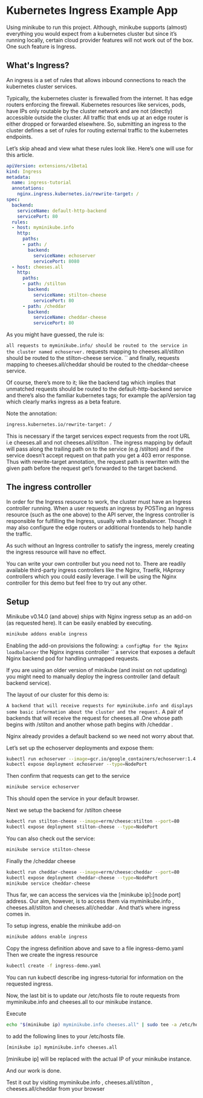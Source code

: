 # Kubernetes Ingress Example App

Using minikube to run this project. Although, minikube supports (almost) everything you would expect from a kubernetes cluster but since it’s running locally, certain cloud provider features will not work out of the box. One such feature is Ingress.

## What's Ingress?

An ingress is a set of rules that allows inbound connections to reach the kubernetes cluster services.

Typically, the kubernetes cluster is firewalled from the internet. It has edge routers enforcing the firewall. Kubernetes resources like services, pods, have IPs only routable by the cluster network and are not (directly) accessible outside the cluster. All traffic that ends up at an edge router is either dropped or forwarded elsewhere. So, submitting an ingress to the cluster defines a set of rules for routing external traffic to the kubernetes endpoints.

Let’s skip ahead and view what these rules look like. Here’s one will use for this article.

```yaml
apiVersion: extensions/v1beta1
kind: Ingress
metadata:
  name: ingress-tutorial
  annotations:
    nginx.ingress.kubernetes.io/rewrite-target: /
spec:
  backend:
    serviceName: default-http-backend
    servicePort: 80
  rules:
  - host: myminikube.info
    http:
      paths:
      - path: /
        backend:
          serviceName: echoserver
          servicePort: 8080
  - host: cheeses.all
    http:
      paths:
      - path: /stilton
        backend:
          serviceName: stilton-cheese
          servicePort: 80
      - path: /cheddar
        backend:
          serviceName: cheddar-cheese
          servicePort: 80
```

As you might have guessed, the rule is:

`` all requests to myminikube.info/ should be routed to the service in the cluster named echoserver.
`` requests mapping to cheeses.all/stilton should be routed to the stilton-cheese service.
`` and finally, requests mapping to cheeses.all/cheddar should be routed to the cheddar-cheese service.

Of course, there’s more to it; like the backend tag which implies that unmatched requests should be routed to the default-http-backend service and there’s also the familiar kubernetes tags; for example the apiVersion tag which clearly marks ingress as a beta feature.

Note the annotation:

```bash
ingress.kubernetes.io/rewrite-target: /
```

This is necessary if the target services expect requests from the root URL i.e cheeses.all and not cheeses.all/stilton . The ingress mapping by default will pass along the trailing path on to the service (e.g /stilton) and if the service doesn’t accept request on that path you get a 403 error response. Thus with rewrite-target annotation, the request path is rewritten with the given path before the request get’s forwarded to the target backend.

## The ingress controller

In order for the Ingress resource to work, the cluster must have an Ingress controller running. When a user requests an ingress by POSTing an Ingress resource (such as the one above) to the API server, the Ingress controller is responsible for fulfilling the Ingress, usually with a loadbalancer. Though it may also configure the edge routers or additional frontends to help handle the traffic.

As such without an Ingress controller to satisfy the ingress, merely creating the ingress resource will have no effect.

You can write your own controller but you need not to. There are readily available third-party ingress controllers like the Nginx, Traefik, HAproxy controllers which you could easily leverage. I will be using the Nginx controller for this demo but feel free to try out any other.

## Setup

Minikube v0.14.0 (and above) ships with Nginx ingress setup as an add-on (as requested here). It can be easily enabled by executing.

```bash
minikube addons enable ingress
```

Enabling the add-on provisions the following:
`` a configMap for the Nginx loadbalancer
`` the Nginx ingress controller
`` a service that exposes a default Nginx backend pod for handling unmapped requests.

If you are using an older version of minikube (and insist on not updating) you might need to manually deploy the ingress controller (and default backend service).

The layout of our cluster for this demo is:

`` A backend that will receive requests for myminikube.info and displays some basic information about the cluster and the request.
`` A pair of backends that will receive the request for cheeses.all .One whose path begins with /stilton and another whose path begins with /cheddar .

Nginx already provides a default backend so we need not worry about that.

Let’s set up the echoserver deployments and expose them:

```bash
kubectl run echoserver --image=gcr.io/google_containers/echoserver:1.4 --port=8080
kubectl expose deployment echoserver --type=NodePort
```

Then confirm that requests can get to the service

```bash
minikube service echoserver
```

This should open the service in your default browser.

Next we setup the backend for /stilton cheese

```bash
kubectl run stilton-cheese --image=errm/cheese:stilton --port=80
kubectl expose deployment stilton-cheese --type=NodePort
```

You can also check out the service:

```bash
minikube service stilton-cheese
```

Finally the /cheddar cheese

```bash
kubectl run cheddar-cheese --image=errm/cheese:cheddar --port=80
kubectl expose deployment cheddar-cheese --type=NodePort
minikube service cheddar-cheese
```

Thus far, we can access the services via the [minikube ip]:[node port] address. Our aim, however, is to access them via myminikube.info , cheeses.all/stilton and cheeses.all/cheddar . And that’s where ingress comes in.

To setup ingress, enable the minikube add-on

```bash
minikube addons enable ingress
```

Copy the ingress definition above and save to a file ingress-demo.yaml Then we create the ingress resource

```bash
kubectl create -f ingress-demo.yaml
```

You can run kubectl describe ing ingress-tutorial for information on the requested ingress.

Now, the last bit is to update our /etc/hosts file to route requests from myminikube.info and cheeses.all to our minikube instance.

Execute

```bash
echo "$(minikube ip) myminikube.info cheeses.all" | sudo tee -a /etc/hosts
```

to add the following lines to your /etc/hosts file.

```bash
[minikube ip] myminikube.info cheeses.all
```

[minikube ip] will be replaced with the actual IP of your minikube instance.

And our work is done.

Test it out by visiting myminikube.info , cheeses.all/stilton , cheeses.all/cheddar from your browser
